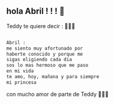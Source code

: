 ## hola Abril ! ! ! 💌

Teddy te quiere decir : 🧸💕💌

```markdown

Abril :
me siento muy afortunado por
haberte conocido y porque me
sigas eligiendo cada dia
sos lo mas hermoso que me paso
en mi vida
te amo, hoy, mañana y para siempre
mi princesa 
```
con mucho amor de parte de Teddy 🧸💕💌